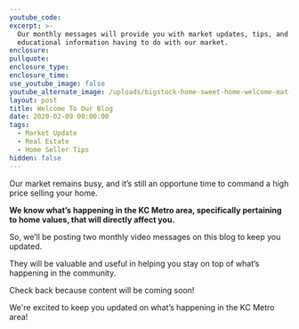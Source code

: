```yaml
---
youtube_code:
excerpt: >-
  Our monthly messages will provide you with market updates, tips, and other
  educational information having to do with our market.
enclosure:
pullquote:
enclosure_type:
enclosure_time:
use_youtube_image: false
youtube_alternate_image: /uploads/bigstock-home-sweet-home-welcome-mat-m-235686472.jpg
layout: post
title: Welcome To Our Blog
date: 2020-02-09 00:00:00
tags:
  - Market Update
  - Real Estate
  - Home Seller Tips
hidden: false
---
```


Our market remains busy, and it’s still an opportune time to command a high price selling your home.&nbsp;&nbsp;

**We know what’s happening in the KC Metro area, specifically pertaining to home values, that will directly affect you.**

So, we’ll be posting two monthly video messages on this blog to keep you updated.&nbsp;

They will be valuable and useful in helping you stay on top of what’s happening in the community.

Check back because content will be coming soon\!

We're excited to keep you updated on what’s happening in the KC Metro area\!
